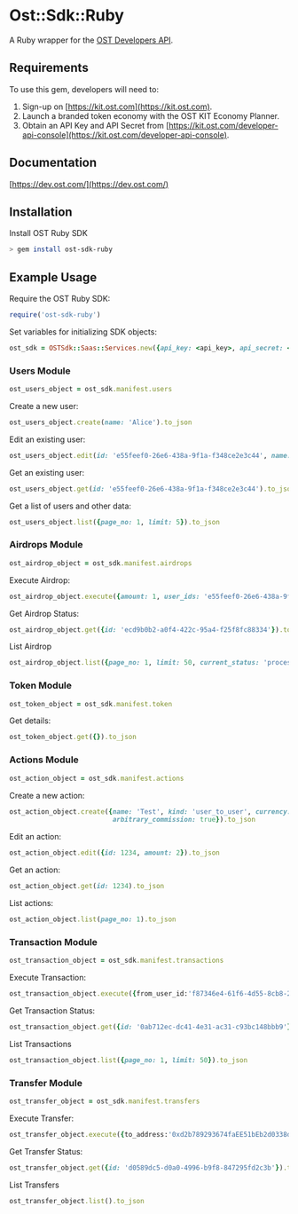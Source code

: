 # Ost::Sdk::Ruby

A Ruby wrapper for the [OST Developers API](https://dev.ost.com/).

## Requirements

To use this gem, developers will need to:
1. Sign-up on [https://kit.ost.com](https://kit.ost.com).
2. Launch a branded token economy with the OST KIT Economy Planner.
3. Obtain an API Key and API Secret from [https://kit.ost.com/developer-api-console](https://kit.ost.com/developer-api-console).

## Documentation

[https://dev.ost.com/](https://dev.ost.com/)

## Installation

Install OST Ruby SDK

```bash
> gem install ost-sdk-ruby
```

## Example Usage

Require the OST Ruby SDK:

```ruby
require('ost-sdk-ruby')
```

Set variables for initializing SDK objects:

```ruby
ost_sdk = OSTSdk::Saas::Services.new({api_key: <api_key>, api_secret: <api_secret>, api_base_url: <api_base_url>})
```

### Users Module 

```ruby
ost_users_object = ost_sdk.manifest.users
```

Create a new user:

```ruby
ost_users_object.create(name: 'Alice').to_json
```

Edit an existing user:

```ruby
ost_users_object.edit(id: 'e55feef0-26e6-438a-9f1a-f348ce2e3c44', name: 'Bob').to_json
```

Get an existing user:

```ruby
ost_users_object.get(id: 'e55feef0-26e6-438a-9f1a-f348ce2e3c44').to_json
```

Get a list of users and other data:

```ruby
ost_users_object.list({page_no: 1, limit: 5}).to_json
```

### Airdrops Module 

```ruby
ost_airdrop_object = ost_sdk.manifest.airdrops
```

Execute Airdrop:

```ruby
ost_airdrop_object.execute({amount: 1, user_ids: 'e55feef0-26e6-438a-9f1a-f348ce2e3c44'}).to_json
```

Get Airdrop Status:
```ruby
ost_airdrop_object.get({id: 'ecd9b0b2-a0f4-422c-95a4-f25f8fc88334'}).to_json
```

List Airdrop
```ruby
ost_airdrop_object.list({page_no: 1, limit: 50, current_status: 'processing,complete'}).to_json
```


### Token Module 

```ruby
ost_token_object = ost_sdk.manifest.token
```

Get details:

```ruby
ost_token_object.get({}).to_json
```

### Actions Module 


```ruby
ost_action_object = ost_sdk.manifest.actions
```

Create a new action:

```ruby
ost_action_object.create({name: 'Test', kind: 'user_to_user', currency: 'USD', arbitrary_amount: false, amount: 1.01, 
                          arbitrary_commission: true}).to_json
```

Edit an action:

```ruby
ost_action_object.edit({id: 1234, amount: 2}).to_json
```

Get an action:

```ruby
ost_action_object.get(id: 1234).to_json
```

List actions:

```ruby
ost_action_object.list(page_no: 1).to_json
```

### Transaction Module 

```ruby
ost_transaction_object = ost_sdk.manifest.transactions
```

Execute Transaction:

```ruby
ost_transaction_object.execute({from_user_id:'f87346e4-61f6-4d55-8cb8-234c65437b01', to_user_id:'c07bd853-e893-4400-b7e8-c358cfa05d85', action_id:'20145'}).to_json
```

Get Transaction Status:
```ruby
ost_transaction_object.get({id: '0ab712ec-dc41-4e31-ac31-c93bc148bbb9'}).to_json
```

List Transactions
```ruby
ost_transaction_object.list({page_no: 1, limit: 50}).to_json
```

### Transfer Module 

```ruby
ost_transfer_object = ost_sdk.manifest.transfers
```

Execute Transfer:

```ruby
ost_transfer_object.execute({to_address:'0xd2b789293674faEE51bEb2d0338d15401dEbfdE3', amount:1}).to_json
```

Get Transfer Status:
```ruby
ost_transfer_object.get({id: 'd0589dc5-d0a0-4996-b9f8-847295fd2c3b'}).to_json
```

List Transfers
```ruby
ost_transfer_object.list().to_json
```

